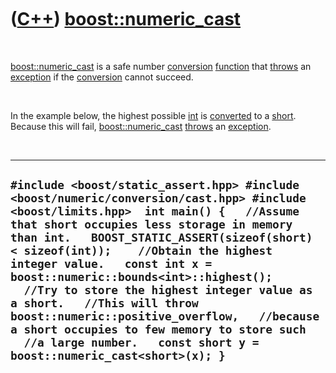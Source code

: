 



 

 

 

 

 

([C++](Cpp.md)) [boost::numeric\_cast](CppNumeric_cast.md)
============================================================

 

[boost::numeric\_cast](CppNumeric_cast.md) is a safe number
[conversion](CppConvert.md) [function](CppFunction.md) that
[throws](CppThrow.md) an [exception](CppException.md) if the
[conversion](CppConvert.md) cannot succeed.

 

In the example below, the highest possible [int](CppInt.md) is
[converted](CppConvert.md) to a [short](CppShort.md). Because this
will fail, [boost::numeric\_cast](CppNumeric_cast.md)
[throws](CppThrow.md) an [exception](CppException.md).

 

  -------------------------------------------------------------------------------------------------------------------------------------------------------------------------------------------------------------------------------------------------------------------------------------------------------------------------------------------------------------------------------------------------------------------------------------------------------------------------------------------------------------------------------------------------------------------------------------------------
  ` #include <boost/static_assert.hpp> #include <boost/numeric/conversion/cast.hpp> #include <boost/limits.hpp>  int main() {   //Assume that short occupies less storage in memory than int.   BOOST_STATIC_ASSERT(sizeof(short) < sizeof(int));    //Obtain the highest integer value.   const int x = boost::numeric::bounds<int>::highest();    //Try to store the highest integer value as a short.   //This will throw boost::numeric::positive_overflow,   //because a short occupies to few memory to store such   //a large number.   const short y = boost::numeric_cast<short>(x); } `
  -------------------------------------------------------------------------------------------------------------------------------------------------------------------------------------------------------------------------------------------------------------------------------------------------------------------------------------------------------------------------------------------------------------------------------------------------------------------------------------------------------------------------------------------------------------------------------------------------

 

 

 

 

 





 



